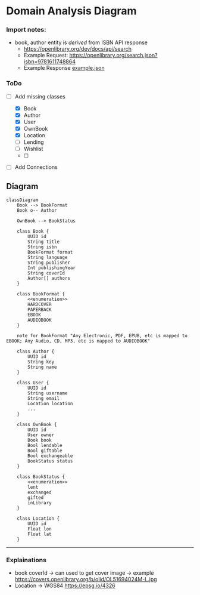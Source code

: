 # Domain Analysis Diagram

### Import notes:
- book, author entity is _derived_ from ISBN API response
    - https://openlibrary.org/dev/docs/api/search
    - Example Request: https://openlibrary.org/search.json?isbn=9781611748864
    - Example Response [example.json](./example_response_isbn_api.json)


### ToDo
- [ ] Add missing classes
    - [x] Book
    - [x] Author
    - [x] User
    - [x] OwnBook
    - [x] Location
    - [ ] Lending
    - [ ] Wishlist
    - [ ] 
- [ ] Add Connections



## Diagram

```mermaid
classDiagram
    Book --> BookFormat
    Book o-- Author

    OwnBook --> BookStatus 

    class Book {
        UUID id
        String title
        String isbn
        BookFormat format
        String language
        String publisher
        Int publishingYear
        String coverId
        Author[] authors
    }

    class BookFormat {
        <<enumeration>>
        HARDCOVER
        PAPERBACK
        EBOOK
        AUDIOBOOK
    }

    note for BookFormat "Any Electronic, PDF, EPUB, etc is mapped to EBOOK; Any Audio, CD, MP3, etc is mapped to AUDIOBOOK"

    class Author {
        UUID id
        String key
        String name
    }

    class User {
        UUID id
        String username
        String email
        Location location
        ...
    }

    class OwnBook {
        UUID id
        User owner
        Book book
        Bool lendable
        Bool giftable
        Bool exchangeable
        BookStatus status 
    }

    class BookStatus {
        <<enumeration>>
        lent
        exchanged
        gifted
        inLibrary
    }

    class Location {
        UUID id
        Float lon
        Float lat
    }

```
---

### Explainations
- book coverId -> can used to get cover image -> example https://covers.openlibrary.org/b/olid/OL51694024M-L.jpg
- Location -> WGS84 https://epsg.io/4326
